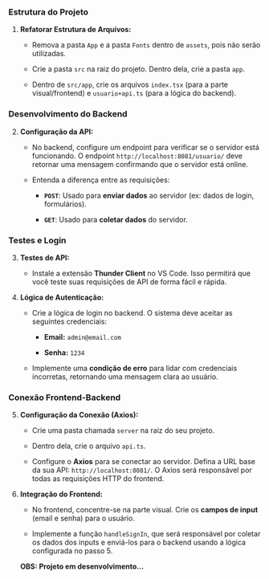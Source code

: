 
### **Estrutura do Projeto**

1.  **Refatorar Estrutura de Arquivos:**
    
    -   Remova a pasta `App` e a pasta `Fonts` dentro de `assets`, pois não serão utilizadas.
        
    -   Crie a pasta `src` na raiz do projeto. Dentro dela, crie a pasta `app`.
        
    -   Dentro de `src/app`, crie os arquivos `index.tsx` (para a parte visual/frontend) e `usuario+api.ts` (para a lógica do backend).
        

### **Desenvolvimento do Backend**

2.  **Configuração da API:**
    
    -   No backend, configure um endpoint para verificar se o servidor está funcionando. O endpoint `http://localhost:8081/usuario/` deve retornar uma mensagem confirmando que o servidor está online.
        
    -   Entenda a diferença entre as requisições:
        
        -   **`POST`**: Usado para **enviar dados** ao servidor (ex: dados de login, formulários).
            
        -   **`GET`**: Usado para **coletar dados** do servidor.
            

### **Testes e Login**

3.  **Testes de API:**
    
    -   Instale a extensão **Thunder Client** no VS Code. Isso permitirá que você teste suas requisições de API de forma fácil e rápida.
        
4.  **Lógica de Autenticação:**
    
    -   Crie a lógica de login no backend. O sistema deve aceitar as seguintes credenciais:
        
        -   **Email:** `admin@email.com`
            
        -   **Senha:** `1234`
            
    -   Implemente uma **condição de erro** para lidar com credenciais incorretas, retornando uma mensagem clara ao usuário.
        

### **Conexão Frontend-Backend**

5.  **Configuração da Conexão (Axios):**
    
    -   Crie uma pasta chamada `server` na raiz do seu projeto.
        
    -   Dentro dela, crie o arquivo `api.ts`.
        
    -   Configure o **Axios** para se conectar ao servidor. Defina a URL base da sua API: `http://localhost:8081/`. O Axios será responsável por todas as requisições HTTP do frontend.
        
6.  **Integração do Frontend:**
    
    -   No frontend, concentre-se na parte visual. Crie os **campos de input** (email e senha) para o usuário.
        
    -   Implemente a função `handleSignIn`, que será responsável por coletar os dados dos inputs e enviá-los para o backend usando a lógica configurada no passo 5.

    **OBS: Projeto em desenvolvimento...**